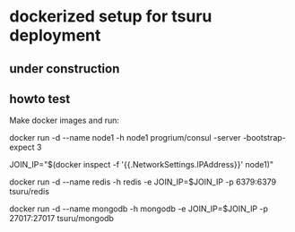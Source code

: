 # dockerized setup for tsuru deployment

## under construction

## howto test

Make docker images and run:

docker run -d --name node1 -h node1 progrium/consul -server -bootstrap-expect 3

JOIN_IP="$(docker inspect -f '{{.NetworkSettings.IPAddress}}' node1)"

docker run -d --name redis -h redis -e JOIN_IP=$JOIN_IP -p 6379:6379 tsuru/redis

docker run -d --name mongodb -h mongodb -e JOIN_IP=$JOIN_IP -p 27017:27017 tsuru/mongodb

